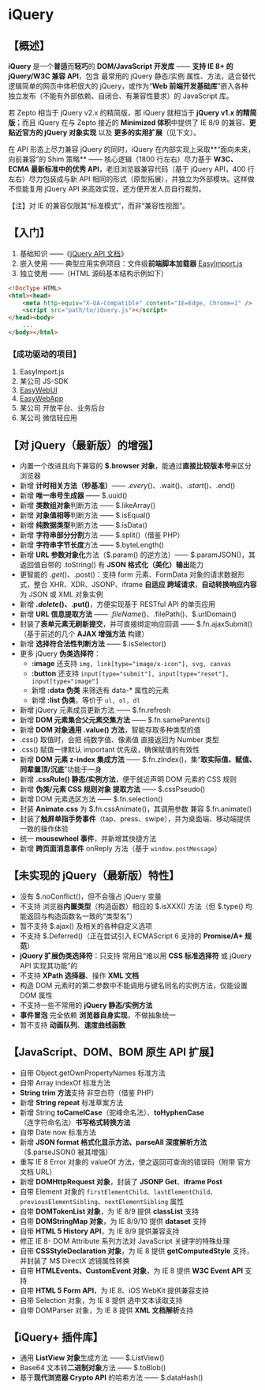# iQuery

## 【概述】

**iQuery** 是一个**普适**而**轻巧**的 **DOM/JavaScript 开发库** —— **支持 IE 8+ 的 jQuery/W3C 兼容 API**，包含 最常用的 jQuery 静态/实例 属性、方法，适合替代逻辑简单的网页中体积很大的 jQuery，或作为“**Web 前端开发基础库**”嵌入各种 独立发布（不能有外部依赖、自闭合、有兼容性要求）的 JavaScript 库。

若 Zepto 相当于 jQuery v2.x 的精简版，那 iQuery 就相当于 **jQuery v1.x 的精简版**；而且 iQuery 在与 Zepto 接近的 **Minimized 体积**中提供了 IE 8/9 的兼容、**更贴近官方的 jQuery 对象实现** 以及 **更多的实用扩展**（见下文）。

在 API 形态上尽力兼容 jQuery 的同时，iQuery 在内部实现上采取**“面向未来，向前兼容”的 Shim 策略** —— 核心逻辑（1800 行左右）尽力基于 **W3C、ECMA 最新标准中的优秀 API**，老旧浏览器兼容代码（基于 jQuery API，400 行左右）尽力包装成与新 API 相同的形式（原型拓展），并独立为外部模块。这样做不但能复用 jQuery API 来高效实现，还方便开发人员自行裁剪。

【注】对 IE 的兼容仅限其“标准模式”，而非“兼容性视图”。


## 【入门】

1. 基础知识 ——《[jQuery API 文档](http://www.jquery123.com/api/)》
2. 嵌入使用 —— 典型应用实例项目：文件级**前端脚本加载器** [EasyImport.js](http://git.oschina.net/Tech_Query/EasyImport.js)
3. 独立使用 ——（HTML 源码基本结构示例如下）

```html
<!DocType HTML>
<html><head>
    <meta http-equiv="X-UA-Compatible" content="IE=Edge, Chrome=1" />
    <script src="path/to/iQuery.js"></script>
</head><body>
    ...
</body></html>
```
### 【成功驱动的项目】
 1. EasyImport.js
 2. 某公司 JS-SDK
 3. [EasyWebUI](http://git.oschina.net/Tech_Query/EasyWebUI)
 4. [EasyWebApp](http://git.oschina.net/Tech_Query/EasyWebApp)
 5. 某公司 开放平台、业务后台
 6. 某公司 微信轻应用


## 【对 jQuery（最新版）的增强】
 - 内置一个改进且向下兼容的 **$.browser 对象**，能通过**直接比较版本号**来区分浏览器
 - 新增 **计时相关方法（秒基准）**—— $.every()、$.wait()、$.start()、$.end()
 - 新增 **唯一串号生成器** —— $.uuid()
 - 新增 **类数组对象**判断方法 —— $.likeArray()
 - 新增 **对象值相等**判断方法 —— $.isEqual()
 - 新增 **纯数据类型**判断方法 —— $.isData()
 - 新增 **字符串部分分割**方法 —— $.split()（借鉴 PHP）
 - 新增 **字符串字节长度**方法 —— $.byteLength()
 - 新增 **URL 参数对象化**方法（$.param() 的逆方法）—— $.paramJSON()，其返回值自带的 .toString() 有 **JSON 格式化（美化）输出**能力
 - 更智能的 $.get()、$.post()：支持 form 元素、FormData 对象的请求数据形式，整合 XHR、XDR、JSONP、iframe **自适应 跨域请求**，**自动转换响应内容**为 JSON 或 XML 对象实例
 - 新增 **$.delete()、$.put()**，方便实现基于 RESTful API 的单页应用
 - 新增 **URL 信息提取方法** —— $.fileName()、$.filePath()、$.urlDomain()
 - 封装了**表单元素无刷新提交**，并可直接绑定响应回调 —— $.fn.ajaxSubmit()（基于前述的几个 **AJAX 增强方法** 构建）
 - 新增 **选择符合法性判断方法** —— $.isSelector()
 - 更多 jQuery **伪类选择符**：
   - **:image** 还支持 `img, link[type="image/x-icon"], svg, canvas`
   - **:button** 还支持 `input[type="submit"], input[type="reset"], input[type="image"]`
   - 新增 **:data 伪类** 来筛选有 data-* 属性的元素
   - 新增 **:list 伪类**，等价于 `ul, ol, dl`
 - 新增 jQuery 元素成员更新方法 —— $.fn.refresh 
 - 新增 **DOM 元素集合父元素交集方法** —— $.fn.sameParents()
 - 新增 **DOM 对象通用 .value() 方法**，智能存取多种类型的值
 - .css() 取值时，会把 纯数字值、像素值 直接返回为 Number 类型
 - .css() 赋值一律默认 important 优先级，确保赋值的有效性
 - 新增 **DOM 元素 z-index 集成方法** —— $.fn.zIndex()，集“**取实际值、赋值、同辈置顶/沉底**”功能于一身
 - 新增 **.cssRule() 静态/实例方法**，便于就近声明 DOM 元素的 CSS 规则
 - 新增 **伪类/元素 CSS 规则对象 提取方法** —— $.cssPseudo()
 - 新增 DOM 元素选区方法 —— $.fn.selection()
 - 封装 **Animate.css** 为 $.fn.cssAnimate()，其调用参数 兼容 $.fn.animate()
 - 封装了**触屏单指手势事件**（tap、press、swipe），并为桌面端、移动端提供一致的操作体验
 - 统一 **mousewheel 事件**，并新增其快捷方法
 - 新增 **跨页面消息事件** onReply 方法（基于 `window.postMessage`）


## 【未实现的 jQuery（最新版）特性】
 - 没有 $.noConflict()，但不会强占 jQuery 变量
 - 不支持 浏览器**内置类型**（构造函数）相应的 $.isXXX() 方法（但 $.type() 均能返回与构造函数名一致的“类型名”）
 - 暂不支持 $.ajax() 及相关的各种自定义选项
 - 不支持 $.Deferred()（正在尝试引入 ECMAScript 6 支持的 **Promise/A+ 规范**）
 - **jQuery 扩展伪类选择符**：只支持 常用且“难以用 **CSS 标准选择符** 或 jQuery API 实现其功能”的
 - 不支持 **XPath 选择器**、操作 **XML 文档**
 - 构造 DOM 元素时的第二参数中不能调用与键名同名的实例方法，仅能设置 DOM 属性
 - 不支持一些不常用的 **jQuery 静态/实例方法**
 - **事件冒泡** 完全依赖 **浏览器自身实现**，不做抽象统一
 - 暂不支持 **动画队列**、**速度曲线函数**


## 【JavaScript、DOM、BOM 原生 API 扩展】
 - 自带 Object.getOwnPropertyNames 标准方法
 - 自带 Array indexOf 标准方法
 - **String trim 方法**支持 非空白符（借鉴 PHP）
 - 新增 **String repeat** 标准草案方法
 - 新增 String **toCamelCase**（驼峰命名法）、**toHyphenCase**（连字符命名法）**书写格式转换方法**
 - 自带 Date now 标准方法
 - 新增 **JSON format 格式化显示方法、parseAll 深度解析方法**（$.parseJSON() 被其增强）
 - 重写 IE 8 Error 对象的 valueOf 方法，使之返回可查询的错误码（附带 官方文档 URL）
 - 新增 **DOMHttpRequest 对象**，封装了 **JSONP Get**、**iframe Post**
 - 自带 Element 对象的 `firstElementChild`、`lastElementChild`、`previousElementSibling`、`nextElementSibling` 属性
 - 自带 **DOMTokenList 对象**，为 IE 8/9 提供 **classList** 支持
 - 自带 **DOMStringMap 对象**，为 IE 8/9/10 提供 **dataset** 支持
 - 自带 **HTML 5 History API**，为 IE 8/9 提供兼容支持
 - 修正 IE 8- DOM Attribute 系列方法对 JavaScript 关键字的特殊处理
 - 自带 **CSSStyleDeclaration 对象**，为 IE 8 提供 **getComputedStyle** 支持，并封装了 M$ DirectX 滤镜属性转换
 - 自带 **HTMLEvents、CustomEvent 对象**，为 IE 8 提供 **W3C Event API** 支持
 - 自带 **HTML 5 Form API**，为 IE 8、iOS WebKit 提供兼容支持
 - 自带 Selection 对象，为 IE 8 提供 选中文本读取支持
 - 自带 DOMParser 对象，为 IE 8 提供 **XML 文档解析**支持


## 【iQuery+ 插件库】
 - 通用 **ListView 对象**生成方法 —— $.ListView()
 - Base64 文本转**二进制对象**方法 —— $.toBlob()
 - 基于**现代浏览器 Crypto API** 的哈希方法 —— $.dataHash()